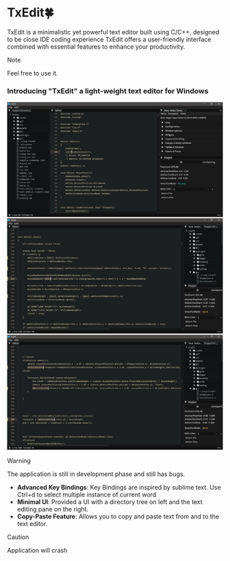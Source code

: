 # TxEdit🍀
TxEdit is a minimalistic yet powerful text editor built using C/C++, designed to be close IDE coding experience TxEdit offers a user-friendly interface combined with essential features to enhance your productivity.
> [!NOTE]  
> Feel free to use it.


### Introducing "TxEdit" a light-weight text editor for Windows
![Editor](./assets/screenshots/editor.png)
![Selection](./assets/screenshots/selection.png)
![Multi-Cursor](./assets/screenshots/multi_cursor.png)

> [!WARNING]  
> The application is still in development phase and still has bugs.


- **Advanced Key Bindings**: Key Bindings are inspired by sublime text. Use Ctrl+d to select multiple instance of current word
- **Minimal UI**: Provided a UI with a directory tree on left and the text editing pane on the right.
- **Copy-Paste Feature**: Allows you to copy and paste text from and to the text editor.

> [!CAUTION]
> Application will crash